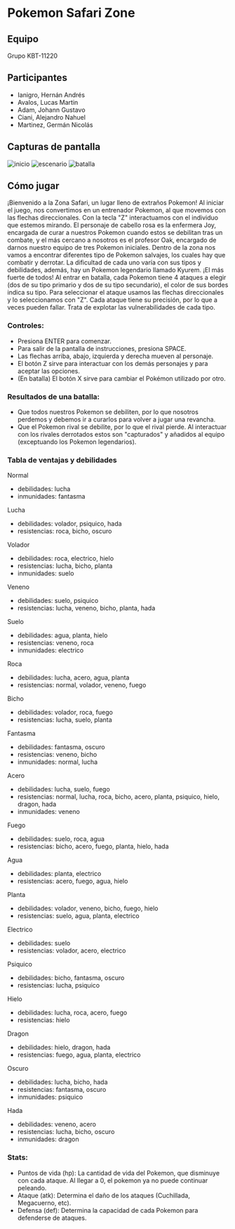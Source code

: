 # Pokemon Safari Zone

## Equipo
Grupo KBT-11220

## Participantes
- Ianigro, Hernán Andrés
- Avalos, Lucas Martin
- Adam, Johann Gustavo
- Ciani, Alejandro Nahuel
- Martinez, Germán Nicolás


## Capturas de pantalla
![inicio](./img/captura1.jpg)
![escenario](./img/captura2.jpg)
![batalla](./img/captura3.jpg)

## Cómo jugar
¡Bienvenido a la Zona Safari, un lugar lleno de extraños Pokemon! Al iniciar el juego, nos convertimos en un entrenador Pokemon, al que movemos con las flechas direccionales. Con la tecla "Z" interactuamos con el individuo que estemos mirando. El personaje de cabello rosa es la enfermera Joy, encargada de curar a nuestros Pokemon cuando estos se debilitan tras un combate, y el más cercano a nosotros es el profesor Oak, encargado de darnos nuestro equipo de tres Pokemon iniciales. Dentro de la zona nos vamos a encontrar diferentes tipo de Pokemon salvajes, los cuales hay que combatir y derrotar. La dificultad de cada uno varía con sus tipos y debilidades, además, hay un Pokemon legendario llamado Kyurem. ¡El más fuerte de todos!
Al entrar en batalla, cada Pokemon tiene 4 ataques a elegir (dos de su tipo primario y dos de su tipo secundario), el color de sus bordes indica su tipo. Para seleccionar el ataque usamos las flechas direccionales y lo seleccionamos con "Z". Cada ataque tiene su precisión, por lo que a veces pueden fallar. Trata de explotar las vulnerabilidades de cada tipo.

### Controles:
- Presiona ENTER para comenzar.
- Para salir de la pantalla de instrucciones, presiona SPACE.
- Las flechas arriba, abajo, izquierda y derecha mueven al personaje.
- El botón Z sirve para interactuar con los demás personajes y para aceptar las opciones.
- (En batalla) El botón X sirve para cambiar el Pokémon utilizado por otro.

### Resultados de una batalla:
- Que todos nuestros Pokemon se debiliten, por lo que nosotros perdemos y debemos ir a curarlos para volver a jugar una revancha.
- Que el Pokemon rival se debilite, por lo que el rival pierde. Al interactuar con los rivales derrotados estos son "capturados" y añadidos al equipo (exceptuando los Pokemon legendarios).

### Tabla de ventajas y debilidades
Normal
- debilidades: lucha 
- inmunidades: fantasma

Lucha
- debilidades: volador, psiquico, hada
- resistencias: roca, bicho, oscuro

Volador
- debilidades: roca, electrico, hielo
- resistencias: lucha, bicho, planta
- inmunidades: suelo

Veneno
- debilidades: suelo, psiquico
- resistencias: lucha, veneno, bicho, planta, hada

Suelo
- debilidades: agua, planta, hielo
- resistencias: veneno, roca
- inmunidades: electrico

Roca
- debilidades: lucha, acero, agua, planta
- resistencias: normal, volador, veneno, fuego

Bicho
- debilidades: volador, roca, fuego
- resistencias: lucha, suelo, planta

Fantasma
- debilidades: fantasma, oscuro
- resistencias: veneno, bicho
- inmunidades: normal, lucha

Acero
- debilidades: lucha, suelo, fuego
- resistencias: normal, lucha, roca, bicho, acero, planta, psiquico, hielo, dragon, hada
- inmunidades: veneno

Fuego
- debilidades: suelo, roca, agua
- resistencias: bicho, acero, fuego, planta, hielo, hada

Agua
- debilidades: planta, electrico
- resistencias: acero, fuego, agua, hielo

Planta
- debilidades: volador, veneno, bicho, fuego, hielo
- resistencias: suelo, agua, planta, electrico

Electrico
- debilidades: suelo
- resistencias: volador, acero, electrico

Psiquico
- debilidades: bicho, fantasma, oscuro
- resistencias: lucha, psiquico

Hielo
- debilidades: lucha, roca, acero, fuego
- resistencias: hielo

Dragon
- debilidades: hielo, dragon, hada
- resistencias: fuego, agua, planta, electrico

Oscuro
- debilidades: lucha, bicho, hada
- resistencias: fantasma, oscuro
- inmunidades: psiquico

Hada
- debilidades: veneno, acero
- resistencias: lucha, bicho, oscuro
- inmunidades: dragon

### Stats:
- Puntos de vida (hp): La cantidad de vida del Pokemon, que disminuye con cada ataque. Al llegar a 0, el pokemon ya no puede continuar peleando.
- Ataque (atk): Determina el daño de los ataques (Cuchillada, Megacuerno, etc).
- Defensa (def): Determina la capacidad de cada Pokemon para defenderse de ataques.
